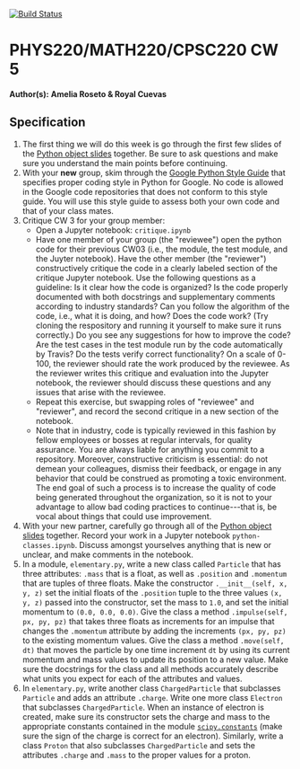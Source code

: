 [![Build Status](https://travis-ci.com/chapman-phys220-2018f/cw05-im-not-good-at-team-naes.svg?branch=master)](https://travis-ci.com/chapman-phys220-2018f/cw05-im-not-good-at-team-naes)

# PHYS220/MATH220/CPSC220 CW 5

**Author(s):** **Amelia Roseto & Royal Cuevas**

## Specification

1. The first thing we will do this week is go through the first few slides of the [Python object slides](http://slides.com/profdressel/python-objects-overview) together. Be sure to ask questions and make sure you understand the main points before continuing.
1. With your **new** group, skim through the [Google Python Style Guide](https://google.github.io/styleguide/pyguide.html) that specifies proper coding style in Python for Google. No code is allowed in the Google code repositories that does not conform to this style guide. You will use this style guide to assess both your own code and that of your class mates.
1. Critique CW 3 for your group member:
    * Open a Jupyter notebook: ```critique.ipynb```
    * Have one member of your group (the "reviewee") open the python code for their previous CW03 (i.e., the module, the test module, and the Juyter notebook). Have the other member (the "reviewer") constructively critique the code in a clearly labeled section of the critique Jupyter notebook. Use the following questions as a guideline: Is it clear how the code is organized? Is the code properly documented with both docstrings and supplementary comments according to industry standards? Can you follow the algorithm of the code, i.e., what it is doing, and how? Does the code work? (Try cloning the respository and running it yourself to make sure it runs correctly.) Do you see any suggestions for how to improve the code? Are the test cases in the test module run by the code automatically by Travis? Do the tests verify correct functionality? On a scale of 0-100, the reviewer should rate the work produced by the reviewee. As the reviewer writes this critique and evaluation into the Jupyter notebook, the reviewer should discuss these questions and any issues that arise with the reviewee.
    * Repeat this exercise, but swapping roles of "reviewee" and "reviewer", and record the second critique in a new section of the notebook.
    * Note that in industry, code is typically reviewed in this fashion by fellow employees or bosses at regular intervals, for quality assurance. You are always liable for anything you commit to a repository. Moreover, constructive criticism is essential: do not demean your colleagues, dismiss their feedback, or engage in any behavior that could be construed as promoting a toxic environment. The end goal of such a process is to increase the quality of code being generated throughout the organization, so it is not to your advantage to allow bad coding practices to continue---that is, be vocal about things that could use improvement.
1. With your new partner, carefully go through all of the [Python object slides](http://slides.com/profdressel/python-objects-overview) together. Record your work in a Jupyter notebook ```python-classes.ipynb```. Discuss amongst yourselves anything that is new or unclear, and make comments in the notebook.
1. In a module, ```elementary.py```, write a new class called ```Particle``` that has three attributes: ```.mass``` that is a float, as well as ```.position``` and ```.momentum``` that are tuples of three floats. Make the constructor ```.__init__(self, x, y, z)``` set the initial floats of the ```.position``` tuple to the three values ```(x, y, z)``` passed into the constructor, set the mass to ```1.0```, and set the initial momentum to ```(0.0, 0.0, 0.0)```. Give the class a method ```.impulse(self, px, py, pz)``` that takes three floats as increments for an impulse that changes the ```.momentum``` attribute by adding the increments ```(px, py, pz)``` to the existing momentum values. Give the class a method ```.move(self, dt)``` that moves the particle by one time increment ```dt``` by using its current momentum and mass values to update its position to a new value. Make sure the docstrings for the class and all methods accurately describe what units you expect for each of the attributes and values.
1. In ```elementary.py```, write another class ```ChargedParticle``` that subclasses ```Particle``` and adds an attribute ```.charge```. Write one more class ```Electron``` that subclasses ```ChargedParticle```. When an instance of electron is created, make sure its constructor sets the charge and mass to the appropriate constants contained in the module [```scipy.constants```](https://docs.scipy.org/doc/scipy/reference/constants.html) (make sure the sign of the charge is correct for an electron).  Similarly, write a class ```Proton``` that also subclasses ```ChargedParticle``` and sets the attributes ```.charge``` and ```.mass``` to the proper values for a proton.
